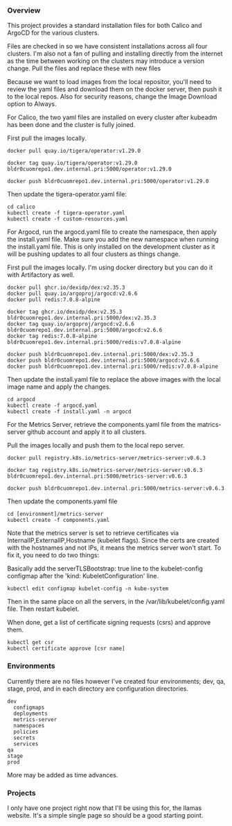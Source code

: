 ### Overview

This project provides a standard installation files for both Calico and ArgoCD for the various clusters.

Files are checked in so we have consistent installations across all four clusters. I'm also not a fan of pulling and installing directly from the internet as the time between working on the clusters may introduce a version change. Pull the files and replace these with new files

Because we want to load images from the local repositor, you'll need to review the yaml files and download them on the docker server, then push it to the 
local repos. Also for security reasons, change the Image Download option to Always.

For Calico, the two yaml files are installed on every cluster after kubeadm has been done and the cluster is fully joined.

First pull the images locally.

    docker pull quay.io/tigera/operator:v1.29.0

    docker tag quay.io/tigera/operator:v1.29.0 bldr0cuomrepo1.dev.internal.pri:5000/operator:v1.29.0

    docker push bldr0cuomrepo1.dev.internal.pri:5000/operator:v1.29.0

Then update the tigera-operator.yaml file:

    cd calico
    kubectl create -f tigera-operator.yaml
    kubectl create -f custom-resources.yaml


For Argocd, run the argocd.yaml file to create the namespace, then apply the install.yaml file. Make sure you add the new namespace when running the install.yaml file. This is only installed on the development cluster as it will be pushing updates to all four clusters as things change.

First pull the images locally. I'm using docker directory but you can do it with Artifactory as well.

    docker pull ghcr.io/dexidp/dex:v2.35.3
    docker pull quay.io/argoproj/argocd:v2.6.6
    docker pull redis:7.0.8-alpine

    docker tag ghcr.io/dexidp/dex:v2.35.3      bldr0cuomrepo1.dev.internal.pri:5000/dex:v2.35.3
    docker tag quay.io/argoproj/argocd:v2.6.6  bldr0cuomrepo1.dev.internal.pri:5000/argocd:v2.6.6
    docker tag redis:7.0.8-alpine              bldr0cuomrepo1.dev.internal.pri:5000/redis:v7.0.8-alpine

    docker push bldr0cuomrepo1.dev.internal.pri:5000/dex:v2.35.3
    docker push bldr0cuomrepo1.dev.internal.pri:5000/argocd:v2.6.6
    docker push bldr0cuomrepo1.dev.internal.pri:5000/redis:v7.0.8-alpine

Then update the install.yaml file to replace the above images with the local image name and apply the changes.

    cd argocd
    kubectl create -f argocd.yaml
    kubectl create -f install.yaml -n argocd


For the Metrics Server, retrieve the components.yaml file from the matrics-server github account and apply it to all clusters.

Pull the images locally and push them to the local repo server.

    docker pull registry.k8s.io/metrics-server/metrics-server:v0.6.3

    docker tag registry.k8s.io/metrics-server/metrics-server:v0.6.3 bldr0cuomrepo1.dev.internal.pri:5000/metrics-server:v0.6.3

    docker push bldr0cuomrepo1.dev.internal.pri:5000/metrics-server:v0.6.3

Then update the components.yaml file 

    cd [environment]/metrics-server
    kubectl create -f components.yaml

Note that the metrics server is set to retrieve certificates via InternalIP,ExternalIP,Hostname (kubelet flags). Since the certs are created with the hostnames and not IPs, it means the metrics server won't start. To fix it, you need to do two things:

Basically add the serverTLSBootstrap: true line to the kubelet-config configmap after the 'kind: KubeletConfiguration' line.

    kubectl edit configmap kubelet-config -n kube-system

Then in the same place on all the servers, in the /var/lib/kubelet/config.yaml file. Then restart kubelet.

When done, get a list of certificate signing requests (csrs) and approve them.

    kubectl get csr
    kubectl certificate approve [csr name]


### Environments

Currently there are no files however I've created four environments; dev, qa, stage, prod, and in each directory are configuration directories.

    dev
      configmaps
      deployments
      metrics-server
      namespaces
      policies
      secrets
      services
    qa
    stage
    prod

More may be added as time advances.


### Projects

I only have one project right now that I'll be using this for, the llamas website. It's a simple single page so should be a good starting point.

